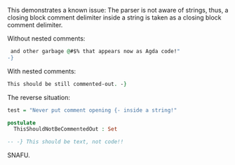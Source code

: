 <!-- This file was automatically generated by agda2lagda 0.2025.9.5. -->

This demonstrates a known issue:
The parser is not aware of strings, thus,
a closing block comment delimiter inside a string
is taken as a closing block comment delimiter.

Without nested comments:

<!-- This is commented-out.
test = "A weird string with comment closing
 -->
```agda
 and other garbage @#$% that appears now as Agda code!"
-}
```

With nested comments:

<!-- 
{- This is commented-out.
test = "A weird string with comment closing -} and other garbage @#$%!"
-- NB: this confuses even Agda (at the time of writing, version 2.6.1).
 -->
```agda
This should be still commented-out. -}
```

The reverse situation:

```agda
test = "Never put comment opening {- inside a string!"

postulate
  ThisShouldNotBeCommentedOut : Set

-- -} This should be text, not code!!
```

SNAFU.
